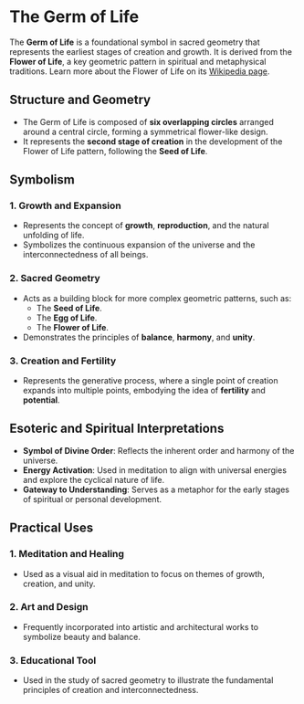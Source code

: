 # The Germ of Life

The **Germ of Life** is a foundational symbol in sacred geometry that represents the earliest stages of creation and growth. It is derived from the **Flower of Life**, a key geometric pattern in spiritual and metaphysical traditions. Learn more about the Flower of Life on its [Wikipedia page](https://en.wikipedia.org/wiki/Flower_of_Life).

## Structure and Geometry

- The Germ of Life is composed of **six overlapping circles** arranged around a central circle, forming a symmetrical flower-like design.
- It represents the **second stage of creation** in the development of the Flower of Life pattern, following the **Seed of Life**.

## Symbolism

### 1. Growth and Expansion

- Represents the concept of **growth**, **reproduction**, and the natural unfolding of life.
- Symbolizes the continuous expansion of the universe and the interconnectedness of all beings.

### 2. Sacred Geometry

- Acts as a building block for more complex geometric patterns, such as:
  - The **Seed of Life**.
  - The **Egg of Life**.
  - The **Flower of Life**.
- Demonstrates the principles of **balance**, **harmony**, and **unity**.

### 3. Creation and Fertility

- Represents the generative process, where a single point of creation expands into multiple points, embodying the idea of **fertility** and **potential**.

## Esoteric and Spiritual Interpretations

- **Symbol of Divine Order**: Reflects the inherent order and harmony of the universe.
- **Energy Activation**: Used in meditation to align with universal energies and explore the cyclical nature of life.
- **Gateway to Understanding**: Serves as a metaphor for the early stages of spiritual or personal development.

## Practical Uses

### 1. Meditation and Healing

- Used as a visual aid in meditation to focus on themes of growth, creation, and unity.

### 2. Art and Design

- Frequently incorporated into artistic and architectural works to symbolize beauty and balance.

### 3. Educational Tool

- Used in the study of sacred geometry to illustrate the fundamental principles of creation and interconnectedness.
